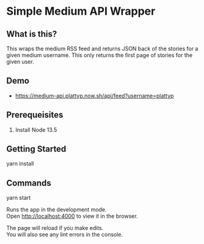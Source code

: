 # Simple Medium API Wrapper

## What is this?

This wraps the medium RSS feed and returns JSON back of the stories for a given medium username. This only returns the first page of stories for the given user.

## Demo

  - https://medium-api.plattyp.now.sh/api/feed?username=plattyp

## Prerequeisites

  1. Install Node 13.5

## Getting Started

  yarn install

## Commands

  yarn start

Runs the app in the development mode.<br>
Open [http://localhost:4000](http://localhost:4000) to view it in the browser.

The page will reload if you make edits.<br>
You will also see any lint errors in the console.
